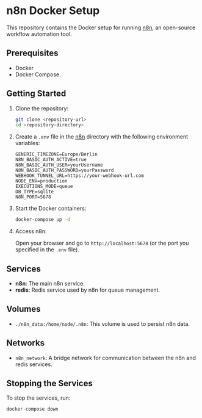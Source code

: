 # n8n Docker Setup

This repository contains the Docker setup for running [n8n](https://n8n.io/), an open-source workflow automation tool.

## Prerequisites

- Docker
- Docker Compose

## Getting Started

1. Clone the repository:

   ```sh
   git clone <repository-url>
   cd <repository-directory>
   ```

2. Create a `.env` file in the [n8n](http://_vscodecontentref_/0) directory with the following environment variables:

   ```env
   GENERIC_TIMEZONE=Europe/Berlin
   N8N_BASIC_AUTH_ACTIVE=true
   N8N_BASIC_AUTH_USER=yourUsername
   N8N_BASIC_AUTH_PASSWORD=yourPassword
   WEBHOOK_TUNNEL_URL=https://your-webhook-url.com
   NODE_ENV=production
   EXECUTIONS_MODE=queue
   DB_TYPE=sqlite
   N8N_PORT=5678
   ```

3. Start the Docker containers:

   ```sh
   docker-compose up -d
   ```

4. Access n8n:

   Open your browser and go to `http://localhost:5678` (or the port you specified in the `.env` file).

## Services

- **n8n**: The main n8n service.
- **redis**: Redis service used by n8n for queue management.

## Volumes

- `./n8n_data:/home/node/.n8n`: This volume is used to persist n8n data.

## Networks

- `n8n_network`: A bridge network for communication between the n8n and redis services.

## Stopping the Services

To stop the services, run:

```sh
docker-compose down
```
